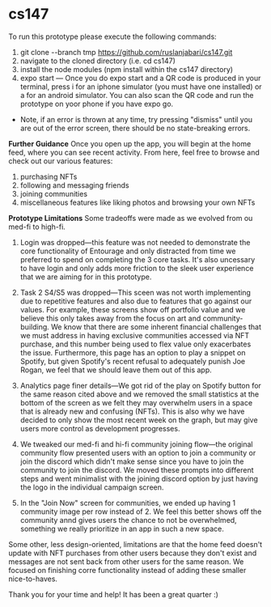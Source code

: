 # cs147
To run this prototype please execute the following commands:
1) git clone --branch tmp https://github.com/ruslanjabari/cs147.git
2) navigate to the cloned directory (i.e. cd cs147)
3) install the node modules (npm install within the cs147 directory)
4) expo start
      — Once you do expo start and a QR code is produced in your terminal, press i for an iphone simulator (you must have one installed) or a for an android 
      simulator. You can also scan the QR code and run the prototype on yoor phone if you have expo go.

* Note, if an error is thrown at any time, try pressing "dismiss" until you are out of the error screen, there should be no state-breaking errors.

**Further Guidance**
Once you open up the app, you will begin at the home feed, where you can see recent activity. From here, feel free to browse and check out our various features:
1) purchasing NFTs
2) following and messaging friends
3) joining communities
4) miscellaneous features like liking photos and browsing your own NFTs

**Prototype Limitations**
Some tradeoffs were made as we evolved from ou med-fi to high-fi.
1) Login was dropped—this feature was not needed to demonstrate the core functionality of Entourage and only distracted from time we preferred to spend on completing
the 3 core tasks. It's also uncessary to have login and only adds more friction to the sleek user experience that we are aiming for in this prototype.

2) Task 2 S4/S5 was dropped—This sceen was not worth implementing due to repetitive features and also due to features that go against our values. For example,
these screens show off portfolio value and we believe this only takes away from the focus on art and community-building. We know that there are some inherent
financial challenges that we must address in having exclusive communities accessed via NFT purchase, and this number being used to flex value only exacerbates the
issue. Furthermore, this page has an option to play a snippet on Spotify, but given Spotify's recent refusal to adequately punish Joe Rogan, we feel that we should
leave them out of this app.

3) Analytics page finer details—We got rid of the play on Spotify button for the same reason cited above and we removed the small statistics at the bottom of the
screen as we felt they may overwhelm users in a space that is already new and confusing (NFTs). This is also why we have decided to only show the most recent week
on the graph, but may give users more control as development progresses.

4) We tweaked our med-fi and hi-fi community joining flow—the original community flow presented users with an option to join a community or join the discord which
didn't make sense since you have to join the community to join the discord. We moved these prompts into different steps and went minimalist with the joining discord
option by just having the logo in the individual campaign screen.

5) In the "Join Now" screen for communities, we ended up having 1 community image per row instead of 2. We feel this better shows off the community annd gives
users the chance to not be overwhelmed, something we really prioritize in an app in such a new space.



Some other, less design-oriented, limitations are that the home feed doesn't update with NFT purchases from other users because they don't exist and messages
are not sent back from other users for the same reason. We focused on finishing corre functionality instead of adding these smaller nice-to-haves.

Thank you for your time and help! It has been a great quarter :)
